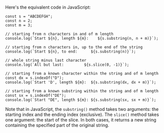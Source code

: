 
Here's the equivalent code in JavaScript:
```
const s = "ABCDEFGH";
const n = 2;
const m = 3;

// starting from n characters in and of m length
console.log(`Start ${n}, length ${m}:    ${s.substring(n, n + m)}`);

// starting from n characters in, up to the end of the string
console.log(`Start ${n}, to end:      ${s.substring(n)}`);

// whole string minus last character
console.log(`All but last:         ${s.slice(0, -1)}`);

// starting from a known character within the string and of m length
const dx = s.indexOf("D");
console.log(`Start 'D', length ${m}:  ${s.substring(dx, dx + m)}`);

// starting from a known substring within the string and of m length
const sx = s.indexOf("DE");
console.log(`Start "DE", length ${m}: ${s.substring(sx, sx + m)}`);
```
Note that in JavaScript, the `substring()` method takes two arguments: the starting index and the ending index (exclusive). The `slice()` method takes one argument: the start of the slice. In both cases, it returns a new string containing the specified part of the original string.
